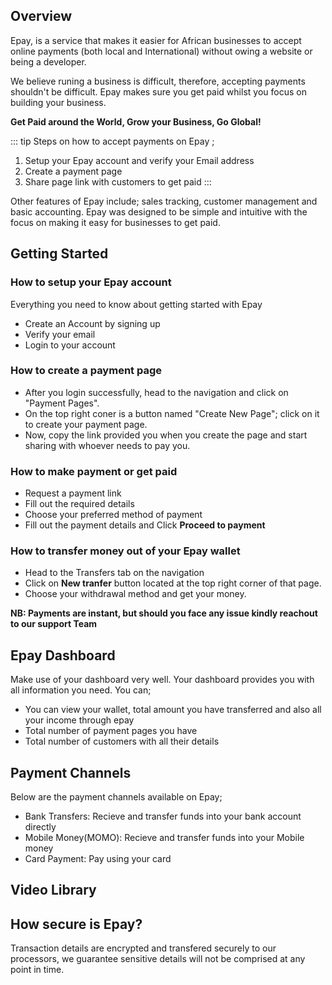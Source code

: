 ## Overview
Epay, is a service that makes it easier for African businesses to accept online payments (both local and International) without owing a website or being a developer.  

We believe runing a business is difficult, therefore, accepting payments shouldn't be difficult. Epay makes sure you get paid whilst you focus on building your business.

**Get Paid around the World, Grow your Business, Go Global!**

::: tip Steps on how to accept payments on Epay ;
1. Setup your Epay account and verify your Email address
2. Create a payment page
3. Share page link with customers to get paid
:::

Other features of Epay include; sales tracking, customer management and basic accounting.
Epay was designed to be simple and intuitive with the focus on making it easy for businesses to get paid.

## Getting Started 
    
 ### How to setup your Epay account
  Everything you need to know about getting started with Epay
   - Create an Account by signing up
   - Verify your email
   - Login to your account

 ### How to create a payment page
 - After you login successfully, head to the navigation and click on "Payment Pages". 
 - On the top right coner is a button named "Create New Page"; click on it to create your payment page. 
 - Now, copy the link provided you when you create the page and start sharing with whoever needs to pay you.

 ### How to make payment or get paid
 - Request a payment link
 - Fill out the required details 
 - Choose your preferred method of payment
 - Fill out the payment details and Click **Proceed to payment**

 ### How to transfer money out of your Epay wallet
- Head to the Transfers tab on the navigation
- Click on **New tranfer** button located at the top right corner of that page.
- Choose your withdrawal method and get your money.

**NB: Payments are instant, but should you face any issue kindly reachout to our support Team**

## Epay Dashboard
Make use of your dashboard very well. Your dashboard provides you with all information you need. You can;

- You can view your wallet, total amount you have transferred and also all your income through epay 
- Total number of payment pages you have
- Total number of customers with all their details

## Payment Channels

Below are the payment channels available on Epay;

 - Bank Transfers: Recieve and transfer funds into your bank account directly
 - Mobile Money(MOMO): Recieve and transfer funds into your Mobile money
 - Card Payment: Pay using your card


 
## Video Library

## How secure is Epay?
Transaction details are encrypted and transfered securely to our processors, we guarantee sensitive details will not be comprised at any point in time.
 


